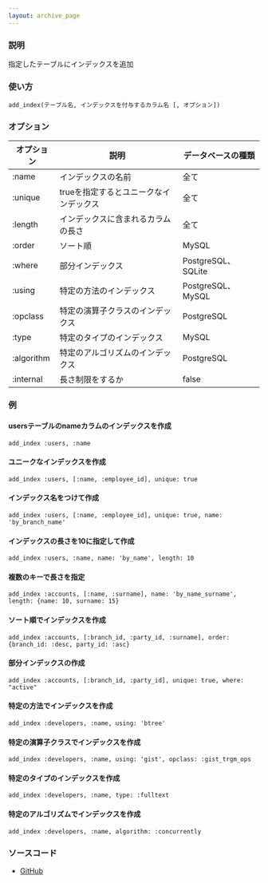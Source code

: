 ```yaml
---
layout: archive_page
---
```

### 説明
指定したテーブルにインデックスを追加

### 使い方
    add_index(テーブル名, インデックスを付与するカラム名 [, オプション])

### オプション

オプション      | 説明                    | データベースの種類
-----------|------------------------|------------------
:name      | インデックスの名前             | 全て
:unique    | trueを指定するとユニークなインデックス | 全て
:length    | インデックスに含まれるカラムの長さ     | 全て
:order     | ソート順                   | MySQL
:where     | 部分インデックス              | PostgreSQL、SQLite
:using     | 特定の方法のインデックス        | PostgreSQL、MySQL
:opclass   | 特定の演算子クラスのインデックス   | PostgreSQL
:type      | 特定のタイプのインデックス         | MySQL
:algorithm | 特定のアルゴリズムのインデックス      | PostgreSQL
:internal  | 長さ制限をするか             | false

### 例
#### usersテーブルのnameカラムのインデックスを作成
    add_index :users, :name

#### ユニークなインデックスを作成
    add_index :users, [:name, :employee_id], unique: true

#### インデックス名をつけて作成
    add_index :users, [:name, :employee_id], unique: true, name: 'by_branch_name'

#### インデックスの長さを10に指定して作成
    add_index :users, :name, name: 'by_name', length: 10

#### 複数のキーで長さを指定
    add_index :accounts, [:name, :surname], name: 'by_name_surname', length: {name: 10, surname: 15}

#### ソート順でインデックスを作成
    add_index :accounts, [:branch_id, :party_id, :surname], order: {branch_id: :desc, party_id: :asc}

#### 部分インデックスの作成
    add_index :accounts, [:branch_id, :party_id], unique: true, where: "active"

#### 特定の方法でインデックスを作成
    add_index :developers, :name, using: 'btree'

#### 特定の演算子クラスでインデックスを作成
    add_index :developers, :name, using: 'gist', opclass: :gist_trgm_ops

#### 特定のタイプのインデックスを作成
    add_index :developers, :name, type: :fulltext

#### 特定のアルゴリズムでインデックスを作成
    add_index :developers, :name, algorithm: :concurrently

### ソースコード
* [GitHub](https://github.com/rails/rails/blob/ac30e389ecfa0e26e3d44c1eda8488ddf63b3ecc/activerecord/lib/active_record/connection_adapters/abstract/schema_statements.rb#L763)